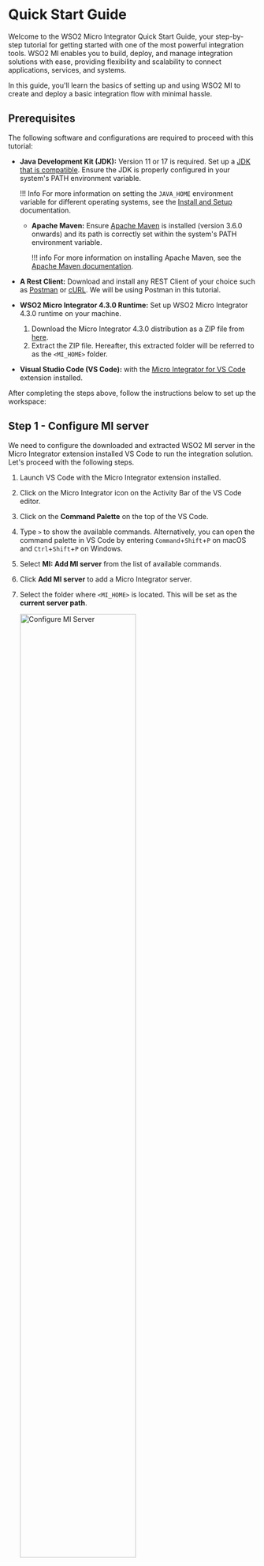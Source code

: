 # Quick Start Guide

Welcome to the WSO2 Micro Integrator Quick Start Guide, your step-by-step tutorial for getting started with one of the most powerful integration tools. WSO2 MI enables you to build, deploy, and manage integration solutions with ease, providing flexibility and scalability to connect applications, services, and systems.

In this guide, you'll learn the basics of setting up and using WSO2 MI to create and deploy a basic integration flow with minimal hassle.

## Prerequisites

The following software and configurations are required to proceed with this tutorial:

- **Java Development Kit (JDK):** Version 11 or 17 is required. Set up a [JDK that is compatible]({{base_path}}/install-and-setup/setup/reference/product-compatibility/#tested-jdks). Ensure the JDK is properly configured in your system's PATH environment variable.

    !!! Info
        For more information on setting the `JAVA_HOME` environment variable for different operating systems, see the [Install and Setup]({{base_path}}/install-and-setup/install/installing-mi) documentation.

  - **Apache Maven:** Ensure [Apache Maven](https://maven.apache.org/download.cgi) is installed (version 3.6.0 onwards) and its path is correctly set within the system's PATH environment variable.

    !!! info
        For more information on installing Apache Maven, see the [Apache Maven documentation](https://maven.apache.org/install.html).

- **A Rest Client:** Download and install any REST Client of your choice such as [Postman](https://www.postman.com/) or [cURL](https://curl.se/). We will be using Postman in this tutorial. 
- **WSO2 Micro Integrator 4.3.0 Runtime:** Set up WSO2 Micro Integrator 4.3.0 runtime on your machine.
    1. Download the Micro Integrator 4.3.0 distribution as a ZIP file from [here](https://github.com/wso2/micro-integrator/releases/download/v4.3.0/wso2mi-4.3.0.zip).
    2. Extract the ZIP file. Hereafter, this extracted folder will be referred to as the `<MI_HOME>` folder.
- **Visual Studio Code (VS Code):** with the [Micro Integrator for VS Code](https://marketplace.visualstudio.com/items?itemName=WSO2.micro-integrator) extension installed.

After completing the steps above, follow the instructions below to set up the workspace:

## Step 1 - Configure MI server

We need to configure the downloaded and extracted WSO2 MI server in the Micro Integrator extension installed VS Code to run the integration solution. Let's proceed with the following steps.

1. Launch VS Code with the Micro Integrator extension installed.

2. Click on the Micro Integrator icon on the Activity Bar of the VS Code editor.

3. Click on the **Command Palette** on the top of the VS Code.

4. Type `>` to show the available commands. Alternatively, you can open the command palette in VS Code by entering `Command`+`Shift`+`P` on macOS and `Ctrl`+`Shift`+`P` on Windows.

5. Select **MI: Add MI server** from the list of available commands.

6. Click **Add MI server** to add a Micro Integrator server.

7. Select the folder where `<MI_HOME>` is located. This will be set as the **current server path**.

    <a href="{{base_path}}/assets/img/develop/mi-for-vscode/qsg/configure-mi-server.gif"><img src="{{base_path}}/assets/img/develop/mi-for-vscode/qsg/configure-mi-server.gif" alt="Configure MI Server" width="70%"></a>

## Step 2 - Create a new integration project

Now, it is time to create an integration project in the Micro Integrator extension installed VS Code.

1. Click **Create New Project** on **Design View**. For more options to create a new integration project, see [Create an Integration Project]({{base_path}}/develop/create-integration-project).

2. In the **Project Creation Form**, enter `HelloWorld` as the **Project Name**.

3. Provide a location under the **Select Project Directory**.

   <a href="{{base_path}}/assets/img/develop/mi-for-vscode/qsg/create-new-project.gif"><img src="{{base_path}}/assets/img/develop/mi-for-vscode/qsg/create-new-project.gif" alt="Create New Project" width="70%"></a>

## Step 3 - Create an API

Now the integration project is ready to add an API. In this simple example, the API responds with a message saying `Hello, WSO2!!!`. Now let's add an API.

1. Go to **Micro Integrator Project Explorer** > **APIs.**

2. Hover over **APIs** and click the **+** icon that appears to open the **Synapse API Artifact** creation form.

3. Enter `HelloWorldAPI` as the API **Name** and `hello` as the API **Context**. Once we create the API there will be a default resource created. We will use this resource in this tutorial. Refer [Add new resource]({{base_path}}/develop/creating-artifacts/creating-an-api/#add-new-api-resources).

<a href="{{base_path}}/assets/img/develop/mi-for-vscode/qsg/create-api.gif"><img src="{{base_path}}/assets/img/develop/mi-for-vscode/qsg/create-api.gif" alt="Create New API" width="70%"></a>

## Step 4 - Design the integration

Now it is time to design your API. This is the underlying processing that takes place behind the scenes when an API request is made. In this guide we are configuring a HelloWorld API, we will start with adding a PayloadFactory Mediator to construct the response message.

1. Open the **Resource View** of the API resource.

2. Click on the **+** icon to open the Palette.

3. Select **Payload Factory** mediator under **Mediators** > **Most popular**.

4. Specify the following values.

    <table>
    <tr>
        <th>Parameter</th>
        <th>Value</th>
    </tr>
    <tr>
        <td>Payload Format</td>
        <td>
            <code>Inline</code>
        </td>
    </tr>
    <tr>
        <td>Media Type</td>
        <td>
            <code>json</code>
        </td>
    </tr>
    <tr>
        <td>Payload</td>
        <td>
            <code>{"message": "Hello, WSO2!!!"}</code> 
        </td>
    </tr>
    </table>
    
    Click  **Submit**.
    
    Now let's add a Respond Mediator to respond the message to the client.

5. Click **+** icon below the Payload Factory Mediator to open the Palette.

6. Select **Respond** mediator under **Mediators** > **Most popular**.

7. Click **Submit**.

<a href="{{base_path}}/assets/img/develop/mi-for-vscode/qsg/design-api.gif"><img src="{{base_path}}/assets/img/develop/mi-for-vscode/qsg/design-api.gif" alt="Design API" width="70%"></a>

## Step 5 - Run the integration artifacts

Now that you have developed an integration using the Micro Integrator Visual Studio Code plugin. It is time to deploy the integration to the Micro Integrator server runtime.

Click the **Build and Run** icon located in the top right corner of VS Code.

<a href="{{base_path}}/assets/img/develop/mi-for-vscode/qsg/build-and-run.gif"><img src="{{base_path}}/assets/img/develop/mi-for-vscode/qsg/build-and-run.gif" alt="Build and run" width="70%"></a>

## Step 6 - Test the integration service

Now, let's test the integration service. Open up the rest client of your choice and send a request to the API. 

Use the following URL for this demo:

`http://localhost:8290/hello`

You can use Postman to send a request as below.

<a href="{{base_path}}/assets/img/develop/mi-for-vscode/qsg/test-api.gif"><img src="{{base_path}}/assets/img/develop/mi-for-vscode/qsg/test-api.gif" alt="Test API" width="70%"></a>

Congratulations!
Now, you have created your first integration service.

## What's next?

- [Develop your first integration solution]({{base_path}}/get-started/development-kickstart/).
- [More Tutorials]({{base_path}}/learn/learn-overview/).
